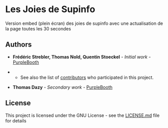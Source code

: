 # Les Joies de Supinfo

Version embed (plein écran) des joies de supinfo avec une actualisation de la page toutes les 30 secondes

## Authors

* **Frédéric Strebler, Thomas Nold, Quentin Stoeckel** - *Initial work* - [PurpleBooth](https://github.com/chteuchteu/Les-Joies-de-Supinfo/graphs/contributors)


* * See also the list of [contributors](https://github.com/chteuchteu/Les-Joies-de-Supinfo/graphs/contributors) who participated in this project.

* **Thomas Dazy** - *Secondary work* - [PurpleBooth](http://td24.net/ThomasDazy/)

## License

This project is licensed under the GNU License - see the [LICENSE.md](LICENSE.md) file for details
